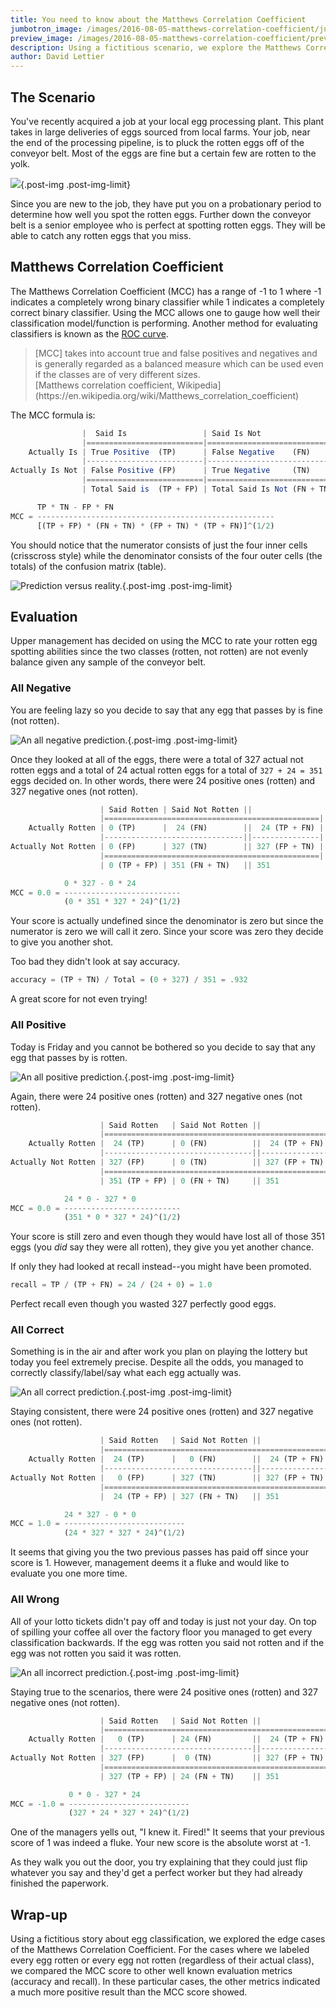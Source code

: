 ```yaml
---
title: You need to know about the Matthews Correlation Coefficient
jumbotron_image: /images/2016-08-05-matthews-correlation-coefficient/jumbotron_image.jpg
preview_image: /images/2016-08-05-matthews-correlation-coefficient/preview_image.jpg
description: Using a fictitious scenario, we explore the Matthews Correlation Coefficient quality measure of binary classification.
author: David Lettier
---
```

<!--https://pixabay.com/en/eggs-bowl-easter-holiday-1278166/-->

## The Scenario

You've recently acquired a job at your local egg processing plant.
This plant takes in large deliveries of eggs sourced from local farms.
Your job, near the end of the processing pipeline, is to pluck the rotten eggs off of the conveyor belt.
Most of the eggs are fine but a certain few are rotten to the yolk.

![](/images/2016-08-05-matthews-correlation-coefficient/egg-conveyor.gif){.post-img .post-img-limit}

<!--https://pixabay.com/en/produce-food-canning-processing-448536/-->

Since you are new to the job, they have put you on a probationary period to determine how well you spot the rotten eggs.
Further down the conveyor belt is a senior employee who is perfect at spotting rotten eggs.
They will be able to catch any rotten eggs that you miss.

## Matthews Correlation Coefficient

The Matthews Correlation Coefficient (MCC) has a range of -1 to 1 where -1 indicates a completely wrong binary classifier while
1 indicates a completely correct binary classifier.
Using the MCC allows one to gauge how well their classification model/function is performing.
Another method for evaluating classifiers is known as the
[ROC curve](/posts/2016-03-28-reelin-and-rocin-receiver-operating-characteristic.html).

<blockquote>
[MCC] takes into account true and false positives and negatives and is generally
regarded as a balanced measure which can be used even if the classes are of very different sizes.
<footer>[Matthews correlation coefficient, Wikipedia](https://en.wikipedia.org/wiki/Matthews_correlation_coefficient)</footer>
</blockquote>

The MCC formula is:

```javascript
                |  Said Is                 | Said Is Not                 ||
                |==========================|=============================||=================================|
    Actually Is | True Positive  (TP)      | False Negative    (FN)      || Total Actually Is     (TP + FN) |
                |--------------------------|-----------------------------||---------------------------------|
Actually Is Not | False Positive (FP)      | True Negative     (TN)      || Total Actually Is Not (FP + TN) |
                |==========================|=============================||=================================|
                | Total Said is  (TP + FP) | Total Said Is Not (FN + TN) ||

      TP * TN - FP * FN
MCC = -----------------------------------------------------
      [(TP + FP) * (FN + TN) * (FP + TN) * (TP + FN)]^(1/2)
```

You should notice that the numerator consists of just the four inner cells (crisscross style)
while the denominator consists of the four outer cells (the totals) of the confusion matrix (table).

![Prediction versus reality.](/images/2016-08-05-matthews-correlation-coefficient/eggs.svg){.post-img .post-img-limit}

## Evaluation

Upper management has decided on using the MCC to rate your rotten egg spotting abilities since the two classes (rotten, not rotten) are
not evenly balance given any sample of the conveyor belt.

### All Negative

You are feeling lazy so you decide to say that any egg that passes by is fine (not rotten).

![An all negative prediction.](/images/2016-08-05-matthews-correlation-coefficient/eggs_all_negative.svg){.post-img .post-img-limit}

Once they looked at all of the eggs, there were a total of 327 actual not rotten eggs and a total of 24 actual rotten eggs
for a total of `327 + 24 = 351` eggs decided on.
In other words, there were 24 positive ones (rotten) and 327 negative ones (not rotten).

```javascript
                    | Said Rotten | Said Not Rotten ||
                    |================================================|
    Actually Rotten | 0 (TP)      |  24 (FN)        ||  24 (TP + FN) |
                    |-------------------------------||---------------|
Actually Not Rotten | 0 (FP)      | 327 (TN)        || 327 (FP + TN) |
                    |================================================|
                    | 0 (TP + FP) | 351 (FN + TN)   || 351

            0 * 327 - 0 * 24
MCC = 0.0 = --------------------------
            (0 * 351 * 327 * 24)^(1/2)
```

Your score is actually undefined since the denominator is zero but since the numerator is zero we will call it zero.
Since your score was zero they decide to give you another shot.

Too bad they didn't look at say accuracy.

```javascript
accuracy = (TP + TN) / Total = (0 + 327) / 351 = .932
```

A great score for not even trying!

### All Positive

Today is Friday and you cannot be bothered so you decide to say that any egg that passes by is rotten.

![An all positive prediction.](/images/2016-08-05-matthews-correlation-coefficient/eggs_all_positive.svg){.post-img .post-img-limit}

Again, there were 24 positive ones (rotten) and 327 negative ones (not rotten).

```javascript
                    | Said Rotten   | Said Not Rotten ||
                    |==================================================|
    Actually Rotten |  24 (TP)      | 0 (FN)          ||  24 (TP + FN) |
                    |---------------------------------||---------------|
Actually Not Rotten | 327 (FP)      | 0 (TN)          || 327 (FP + TN) |
                    |==================================================|
                    | 351 (TP + FP) | 0 (FN + TN)     || 351

            24 * 0 - 327 * 0
MCC = 0.0 = --------------------------
            (351 * 0 * 327 * 24)^(1/2)
```

Your score is still zero and even though they would have lost all of those 351 eggs (you _did_ say they were all rotten),
they give you yet another chance.

If only they had looked at recall instead--you might have been promoted.

```javascript
recall = TP / (TP + FN) = 24 / (24 + 0) = 1.0
```

Perfect recall even though you wasted 327 perfectly good eggs.

### All Correct

Something is in the air and after work you plan on playing the lottery but today you feel extremely precise.
Despite all the odds, you managed to correctly classify/label/say what each egg actually was.

![An all correct prediction.](/images/2016-08-05-matthews-correlation-coefficient/eggs_all_correct.svg){.post-img .post-img-limit}

Staying consistent, there were 24 positive ones (rotten) and 327 negative ones (not rotten).

```javascript
                    | Said Rotten   | Said Not Rotten ||
                    |==================================================|
    Actually Rotten |  24 (TP)      |   0 (FN)        ||  24 (TP + FN) |
                    |---------------------------------||---------------|
Actually Not Rotten |   0 (FP)      | 327 (TN)        || 327 (FP + TN) |
                    |==================================================|
                    |  24 (TP + FP) | 327 (FN + TN)   || 351

            24 * 327 - 0 * 0
MCC = 1.0 = ---------------------------
            (24 * 327 * 327 * 24)^(1/2)
```

It seems that giving you the two previous passes has paid off since your score is 1.
However, management deems it a fluke and would like to evaluate you one more time.

### All Wrong

All of your lotto tickets didn't pay off and today is just not your day.
On top of spilling your coffee all over the factory floor you managed to get every classification backwards.
If the egg was rotten you said not rotten and if the egg was not rotten you said it was rotten.

![An all incorrect prediction.](/images/2016-08-05-matthews-correlation-coefficient/eggs_all_incorrect.svg){.post-img .post-img-limit}

Staying true to the scenarios, there were 24 positive ones (rotten) and 327 negative ones (not rotten).

```javascript
                    | Said Rotten   | Said Not Rotten ||
                    |===================================================|
    Actually Rotten |   0 (TP)      | 24 (FN)         ||  24 (TP + FN)  |
                    |---------------------------------||----------------|
Actually Not Rotten | 327 (FP)      |  0 (TN)         || 327 (FP + TN)  |
                    |===================================================|
                    | 327 (TP + FP) | 24 (FN + TN)    || 351

             0 * 0 - 327 * 24
MCC = -1.0 = ---------------------------
             (327 * 24 * 327 * 24)^(1/2)
```

One of the managers yells out, "I knew it. Fired!"
It seems that your previous score of 1 was indeed a fluke.
Your new score is the absolute worst at -1.

As they walk you out the door, you try explaining that they could just flip whatever
you say and they'd get a perfect worker but they had already finished the paperwork.

## Wrap-up

Using a fictitious story about egg classification, we explored the edge cases of the Matthews Correlation Coefficient.
For the cases where we labeled every egg rotten or every egg not rotten (regardless of their actual class),
we compared the MCC score to other well known evaluation metrics (accuracy and recall).
In these particular cases, the other metrics indicated a much more positive result than the MCC score showed.
